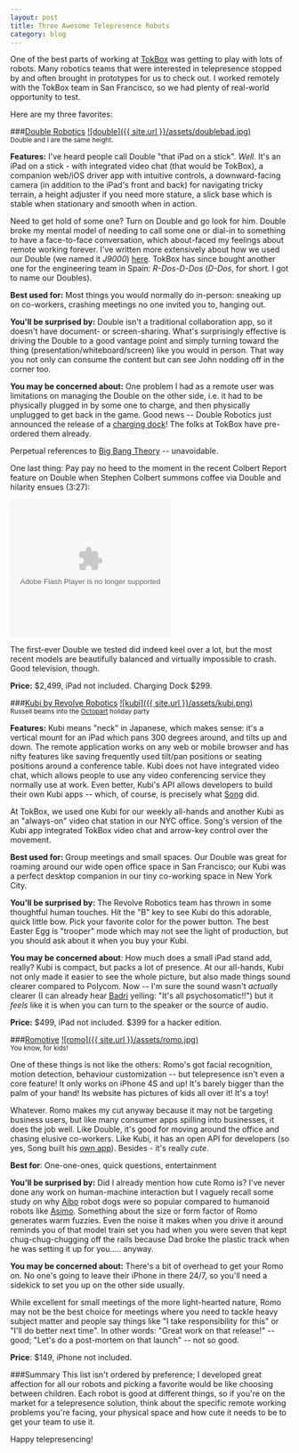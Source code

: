 ```yaml
---
layout: post
title: Three Awesome Telepresence Robots
category: blog
---
```


One of the best parts of working at [TokBox](http://www.tokbox.com) was getting to play with lots of robots.  Many robotics teams that were interested in telepresence stopped by and often brought in prototypes for us to check out.  I worked remotely with the TokBox team in San Francisco, so we had plenty of real-world opportunity to test.

Here are my three favorites:    

###[Double Robotics](http://www.doublerobotics.com)
[![double]({{ site.url }}/assets/doublebad.jpg)](http://www.doublerobotics.com)
<br>
<sub>Double and I are the same height.</sub>

**Features:** I've heard people call Double "that iPad on a stick". *Well*. It's an iPad on a stick - with integrated video chat (that would be TokBox), a companion web/iOS driver app with intuitive controls, a downward-facing camera (in addition to the iPad's front and back) for navigating tricky terrain, a height adjuster if you need more stature, a slick base which is stable when stationary and smooth when in action. 
 
Need to get hold of some one? Turn on Double and go look for him. Double broke my mental model of needing to call some one or dial-in to something to have a face-to-face conversation, which about-faced my feelings about remote working forever. I've written more extensively about how we used our Double (we named it *J9000*) [here](http://www.tokbox.com/blog/can-some-one-turn-me-on/).  TokBox has since bought another one for the engineering team in Spain: *R-Dos-D-Dos* (*D-Dos*, for short.  I got to name our Doubles).
 
**Best used for:** Most things you would normally do in-person: sneaking up on co-workers, crashing meetings no one invited you to, hanging out.

**You'll be surprised by:** Double isn't a traditional collaboration app, so it doesn't have document- or screen-sharing.  What's surprisingly effective is driving the Double to a good vantage point and simply turning toward the thing (presentation/whiteboard/screen) like you would in person.  That way you not only can consume the content but can see John nodding off in the corner too. 

**You may be concerned about:** One problem I had as a remote user was limitations on managing the Double on the other side, i.e. it had to be physically plugged in by some one to charge, and then physically unplugged to get back in the game. Good news -- Double Robotics just announced the release of a [charging dock](http://blog.doublerobotics.com/double-charging-dock-accessory-now-available-for-pre-order)! The folks at TokBox have pre-ordered them already. 

Perpetual references to [Big Bang Theory](http://www.pinterest.com/pin/275423333434078111/) -- unavoidable.

One last thing:  Pay pay no heed to the moment in the recent Colbert Report feature on Double when Stephen Colbert summons coffee via Double and hilarity ensues (3:27):

<embed style="display:block" src="http://media.mtvnservices.com/mgid:cms:video:colbertnation.com:430940" width="288" height="247" type="application/x-shockwave-flash" wmode="window" allowFullscreen="true" flashvars="autoPlay=false" allowscriptaccess="always" allownetworking="all" bgcolor="#000000"></embed>

The first-ever Double we tested did indeed keel over a lot, but the most recent models are beautifully balanced and virtually impossible to crash.  Good television, though. 

**Price:** $2,499, iPad not included. Charging Dock $299. 

###[Kubi by Revolve Robotics](http://www.revolverobotics.com)
[![kubi]({{ site.url }}/assets/kubi.png)](http://www.revolverobotics.com)
<br>
<sub>Russell beams into the <a href="http://www.octopart.com" target="_blank">Octopart</a> holiday party</sub>

**Features:** Kubi means "neck" in Japanese, which makes sense: it's a vertical mount for an iPad which pans 300 degrees around, and tilts up and down. The remote application works on any web or mobile browser and has nifty features like saving frequently used tilt/pan positions or seating positions around a conference table.  Kubi does not have integrated video chat, which allows people to use any video conferencing service they normally use at work.  Even better, Kubi's API allows developers to build their own Kubi apps -- which, of course, is precisely what [Song](https://github.com/songz/OpenTokKubi) did.     

At TokBox, we used one Kubi for our weekly all-hands and another Kubi as an "always-on" video chat station in our NYC office. Song's version of the Kubi app integrated TokBox video chat and arrow-key control over the movement.              
      
**Best used for:** Group meetings and small spaces.  Our Double was great for roaming around our wide open office space in San Francisco; our Kubi was a perfect desktop companion in our tiny co-working space in New York City.  

**You'll be surprised by:** The Revolve Robotics team has thrown in some thoughtful human touches. Hit the "B" key to see Kubi do this adorable, quick little bow. Pick your favorite color for the power button.  The best Easter Egg is "trooper"  mode which may not see the light of production, but you should ask about it when you buy your Kubi. 

**You may be concerned about**: How much does a small iPad stand add, really? Kubi is compact, but packs a lot of presence. At our all-hands, Kubi not only made it easier to see the whole picture, but also made things sound clearer compared to Polycom. Now -- I'm sure the sound wasn't *actually* clearer (I can already hear [Badri](www.linkedin.com/pub/badri-rajasekar/1/182/375) yelling: "It's all psychosomatic!!") but it *feels* like it is when you can turn to the speaker or the source of audio.

**Price:** $499, iPad not included. $399 for a hacker edition.

###[Romotive](http://www.romotive.com)
[![romo]({{ site.url }}/assets/romo.jpg)](http://www.romotive.com)
<br>
<sub>You know, for kids!</subs>

One of these things is not like the others: Romo's got facial recognition, motion detection, behaviour customization -- but telepresence isn't even a core feature! It only works on iPhone 4S and up!  It's barely bigger than the palm of your hand! Its website has pictures of kids all over it! It's a toy!   

Whatever. Romo makes my cut anyway because it may not be targeting business users, but like many consumer apps spilling into businesses, it does the job well.  Like Double, it's good for moving around the office and chasing elusive co-workers. Like Kubi, it has an open API for developers (so yes, Song built his [own app](https://github.com/songz/OpenTokRomo)).  Besides - it's really *cute*.    

**Best for**: One-one-ones, quick questions, entertainment

**You'll be surprised by:** Did I already mention how cute Romo is? I've never done any work on human-machine interaction but I vaguely recall some study on why [Aibo](en.wikipedia.org/wiki/AIBO) robot dogs were so popular compared to humanoid robots like [Asimo](http://en.wikipedia.org/wiki/ASIMO).  Something about the size or form factor of Romo generates warm fuzzies.  Even the noise it makes when you drive it around reminds you of that model train set you had when you were seven that kept chug-chug-chugging off the rails because Dad broke the plastic track when he was setting it up for you..... anyway.   

**You may be concerned about:** There's a bit of overhead to get your Romo on. No one's going to leave their iPhone in there 24/7, so you'll need a sidekick to set you up on the other side usually.

While excellent for small meetings of the more light-hearted nature, Romo may not be the best choice for meetings where you need to tackle heavy subject matter and people say things like "I take responsibility for this" or "I'll do better next time".  In other words: "Great work on that release!" -- good; "Let's do a post-mortem on that launch" -- not so good. 

**Price**: $149, iPhone not included. 

###Summary
This list isn't ordered by preference; I developed great affection for all our robots and picking a favorite would be like choosing between children. Each robot is good at different things, so if you're on the market for a telepresence solution, think about the specific remote working problems you're facing, your physical space and how cute it needs to be to get your team to use it.   

Happy telepresencing!  

